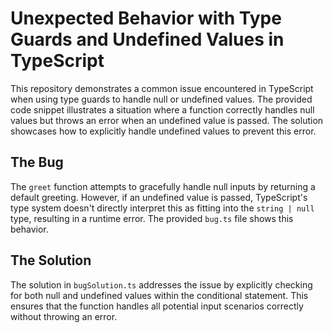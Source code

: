 # Unexpected Behavior with Type Guards and Undefined Values in TypeScript

This repository demonstrates a common issue encountered in TypeScript when using type guards to handle null or undefined values.  The provided code snippet illustrates a situation where a function correctly handles null values but throws an error when an undefined value is passed.  The solution showcases how to explicitly handle undefined values to prevent this error.

## The Bug

The `greet` function attempts to gracefully handle null inputs by returning a default greeting. However, if an undefined value is passed, TypeScript's type system doesn't directly interpret this as fitting into the `string | null` type, resulting in a runtime error.  The provided `bug.ts` file shows this behavior.

## The Solution

The solution in `bugSolution.ts` addresses the issue by explicitly checking for both null and undefined values within the conditional statement. This ensures that the function handles all potential input scenarios correctly without throwing an error.